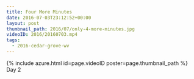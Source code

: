 ```yaml
---
title: Four More Minutes
date: 2016-07-03T23:12:52+00:00
layout: post
thumbnail_path: 2016/07/only-4-more-minutes.jpg
videoID: 2016/20160703.mp4
tags:
  - 2016-cedar-grove-wv
---
```

{% include azure.html id=page.videoID poster=page.thumbnail_path %}
Day 2
